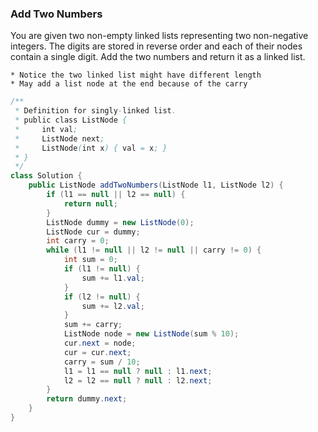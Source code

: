 ### Add Two Numbers
You are given two non-empty linked lists representing two non-negative integers. 
The digits are stored in reverse order and each of their nodes contain a single digit. Add the two numbers and return it as a linked list.
    
    * Notice the two linked list might have different length
    * May add a list node at the end because of the carry
```java
/**
 * Definition for singly-linked list.
 * public class ListNode {
 *     int val;
 *     ListNode next;
 *     ListNode(int x) { val = x; }
 * }
 */
class Solution {
    public ListNode addTwoNumbers(ListNode l1, ListNode l2) {
        if (l1 == null || l2 == null) {
            return null;
        }
        ListNode dummy = new ListNode(0);
        ListNode cur = dummy;
        int carry = 0;
        while (l1 != null || l2 != null || carry != 0) {
            int sum = 0;
            if (l1 != null) {
                sum += l1.val;
            }
            if (l2 != null) {
                sum += l2.val;
            }
            sum += carry;
            ListNode node = new ListNode(sum % 10);
            cur.next = node;
            cur = cur.next;
            carry = sum / 10;
            l1 = l1 == null ? null : l1.next;
            l2 = l2 == null ? null : l2.next;
        }
        return dummy.next;
    }
}

